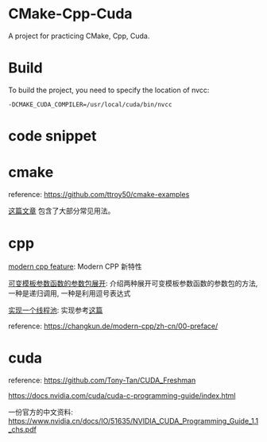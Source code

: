 # CMake-Cpp-Cuda

A project for practicing CMake, Cpp, Cuda.

# Build

To build the project, you need to specify the location of nvcc:

```
-DCMAKE_CUDA_COMPILER=/usr/local/cuda/bin/nvcc
```

# code snippet

# cmake

reference: https://github.com/ttroy50/cmake-examples

[这篇文章](https://zhuanlan.zhihu.com/p/267803605) 包含了大部分常见用法。

# cpp

[modern cpp feature](https://github.com/AnthonyCalandra/modern-cpp-features): Modern CPP 新特性

[可变模板参数函数的参数包展开](cpp/variadic-template-1): 介绍两种展开可变模板参数函数的参数包的方法, 一种是递归调用, 一种是利用逗号表达式

[实现一个线程池](cpp/thread-pool): 实现参考[这篇](https://zhuanlan.zhihu.com/p/61464921)

reference: https://changkun.de/modern-cpp/zh-cn/00-preface/

# cuda

reference: https://github.com/Tony-Tan/CUDA_Freshman

https://docs.nvidia.com/cuda/cuda-c-programming-guide/index.html

一份官方的中文资料: https://www.nvidia.cn/docs/IO/51635/NVIDIA_CUDA_Programming_Guide_1.1_chs.pdf
